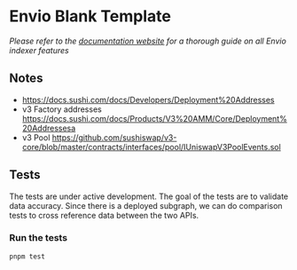 # Envio Blank Template

*Please refer to the [documentation website](https://docs.envio.dev) for a thorough guide on all Envio indexer features*

## Notes

- https://docs.sushi.com/docs/Developers/Deployment%20Addresses
- v3 Factory addresses https://docs.sushi.com/docs/Products/V3%20AMM/Core/Deployment%20Addressesa
- v3 Pool https://github.com/sushiswap/v3-core/blob/master/contracts/interfaces/pool/IUniswapV3PoolEvents.sol

## Tests

The tests are under active development. The goal of the tests are to validate data accuracy. Since there is a deployed subgraph, we can do comparison tests to cross reference data between the two APIs. 

### Run the tests

`pnpm test`